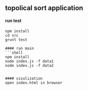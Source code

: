 ## topolical sort application

#### run test
```shell
npm install
cd src
grunt test

#### run main
```shell
npm install 
node index.js -f data1
node index.js -f data2


#### visulization
open index.html in browser
